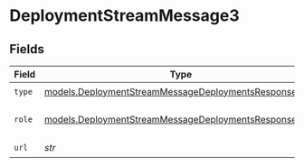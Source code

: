 # DeploymentStreamMessage3


## Fields

| Field                                                                                                                | Type                                                                                                                 | Required                                                                                                             | Description                                                                                                          |
| -------------------------------------------------------------------------------------------------------------------- | -------------------------------------------------------------------------------------------------------------------- | -------------------------------------------------------------------------------------------------------------------- | -------------------------------------------------------------------------------------------------------------------- |
| `type`                                                                                                               | [models.DeploymentStreamMessageDeploymentsResponseType](../models/deploymentstreammessagedeploymentsresponsetype.md) | :heavy_check_mark:                                                                                                   | N/A                                                                                                                  |
| `role`                                                                                                               | [models.DeploymentStreamMessageDeploymentsResponseRole](../models/deploymentstreammessagedeploymentsresponserole.md) | :heavy_check_mark:                                                                                                   | The role of the prompt message                                                                                       |
| `url`                                                                                                                | *str*                                                                                                                | :heavy_check_mark:                                                                                                   | N/A                                                                                                                  |